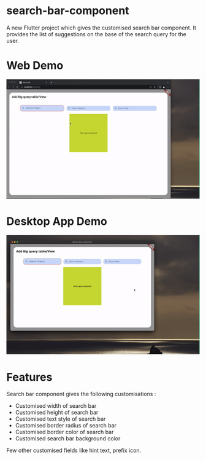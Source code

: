 # search-bar-component

A new Flutter project which gives the customised search bar component. 
It provides the list of suggestions on the base of the search query for the user.

# Web Demo

![](https://github.com/zahidshaikh9013/search-bar-component/blob/main/demo/web_demo.gif)

# Desktop App Demo

![](https://github.com/zahidshaikh9013/search-bar-component/blob/main/demo/desktop_app_demo.gif)

# Features

Search bar component gives the following customisations : 

- Customised width of search bar
- Customised height of search bar
- Customised text style of search bar
- Customised border radius of search bar
- Customised border color of search bar
- Customised search bar background color

Few other customised fields like hint text, prefix icon.